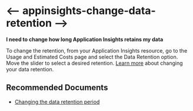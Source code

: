<properties 
    pageTitle="Changing data retention in Application Insights"
    description="How to extend the data retention in Application Insights"
    service="microsoft.insights"
    resource="components"
    authors="jgol"
    ms.author="MS-jgol"
    selfHelpType="generic"
    articleId="appinsights-data-retention"
    productPesIds="15693"
    supportTopicIds="32632983"
    cloudEnvironments="public, Fairfax, usnat, ussec"
 	ownershipId="AzureMonitoring_ApplicationInsights"
/>
 
# <-- appinsights-change-data-retention -->

**I need to change how long Application Insights retains my data**

To change the retention, from your Application Insights resource, go to the Usage and Estimated Costs page and select the Data Retention option. Move the slider to select a desired retention. [Learn more](https://docs.microsoft.com/azure/azure-monitor/app/pricing#change-the-data-retention-period) about changing your data retention.

## **Recommended Documents**

* [Changing the data retention period](https://docs.microsoft.com/azure/azure-monitor/app/pricing#change-the-data-retention-period)
